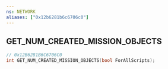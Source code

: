 ```yaml
---
ns: NETWORK
aliases: ["0x12b6281b6c6706c0"]
---
```

## GET_NUM_CREATED_MISSION_OBJECTS

```c
// 0x12B6281B6C6706C0
int GET_NUM_CREATED_MISSION_OBJECTS(bool ForAllScripts);
```
